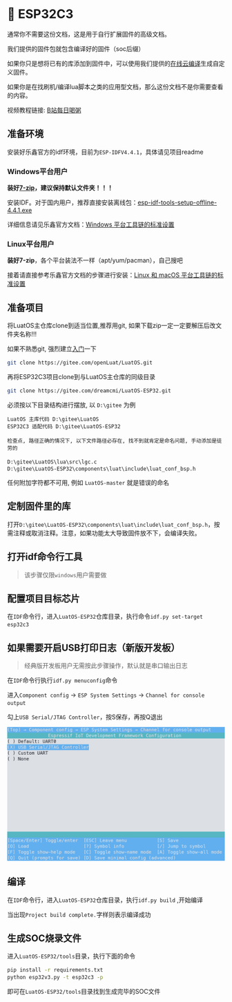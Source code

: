 # 📡 ESP32C3

通常你不需要这份文档，这是用于自行扩展固件的高级文档。

我们提供的固件包就包含编译好的固件（soc后缀）

如果你只是想将已有的库添加到固件中，可以使用我们提供的[在线云编译](https://wiki.luatos.com/develop/compile/Cloud_compilation.html)生成自定义固件。

如果你是在找刷机/编译lua脚本之类的应用型文档，那么这份文档不是你需要查看的内容。

视频教程链接: [B站每日喝粥](https://www.bilibili.com/video/BV1D3411p7MK?p=1)

## 准备环境

安装好乐鑫官方的idf环境，目前为`ESP-IDFV4.4.1`，具体请见项目readme

### Windows平台用户

**装好[7-zip](https://www.7-zip.org/)，建议保持默认文件夹！！！**

安装IDF。对于国内用户，推荐直接安装离线包：[esp-idf-tools-setup-offline-4.4.1.exe](https://dl.espressif.com/dl/idf-installer/esp-idf-tools-setup-offline-4.4.1.exe)

详细信息请见乐鑫官方文档：[Windows 平台工具链的标准设置](https://docs.espressif.com/projects/esp-idf/zh_CN/latest/esp32/get-started/windows-setup.html)

### Linux平台用户

**装好7-zip**，各个平台装法不一样（apt/yum/pacman），自己搜吧

接着请直接参考乐鑫官方文档的步骤进行安装：[Linux 和 macOS 平台工具链的标准设置](https://docs.espressif.com/projects/esp-idf/zh_CN/latest/esp32/get-started/linux-macos-setup.html)

## 准备项目

将LuatOS主仓库clone到适当位置,推荐用git, 如果下载zip一定一定要解压后改文件夹名称!!!

如果不熟悉git, 强烈建立[入门](https://www.jianshu.com/p/db3396474b96)一下

```sh
git clone https://gitee.com/openLuat/LuatOS.git
```

再将ESP32C3项目clone到与LuatOS主仓库的同级目录

```sh
git clone https://gitee.com/dreamcmi/LuatOS-ESP32.git
```

必须按以下目录结构进行摆放, 以 `D:\gitee` 为例

```
LuatOS 主库代码 D:\gitee\LuatOS
ESP32C3 适配代码 D:\gitee\LuatOS-ESP32

检查点, 路径正确的情况下, 以下文件路径必存在, 找不到就肯定是命名问题, 手动添加是徒劳的 

D:\gitee\LuatOS\lua\src\lgc.c
D:\gitee\LuatOS-ESP32\components\luat\include\luat_conf_bsp.h
```

任何附加字符都不可用, 例如 `LuatOS-master` 就是错误的命名

## 定制固件里的库

打开`D:\gitee\LuatOS-ESP32\components\luat\include\luat_conf_bsp.h`，按需注释或取消注释。注意，如果功能太大导致固件放不下，会编译失败。

## 打开idf命令行工具

> 该步骤仅限`windows`用户需要做

## 配置项目目标芯片

在`IDF`命令行，进入`LuatOS-ESP32`仓库目录，执行命令`idf.py set-target esp32c3`

## 如果需要开启USB打印日志（新版开发板）

> 经典版开发板用户无需按此步骤操作，默认就是串口输出日志

在`IDF`命令行执行`idf.py menuconfig`命令

进入`Component config` -> `ESP System Settings` -> `Channel for console output`

勾上`USB Serial/JTAG Controller`，按S保存，再按Q退出

![idf usb](img/idf_usb.png)

## 编译

在`IDF`命令行，进入`LuatOS-ESP32`仓库目录，执行`idf.py build` ,开始编译

<div id="xmake-record"></div>
<link rel="stylesheet" type="text/css" href="../../_static/css/asciinema-player.css"/>
<script src="../../_static/js/asciinema-player.min.js"></script>
<script>AsciinemaPlayer.create('../../_static/terminal/build_esp32c3.cast', document.getElementById('xmake-record'),{autoPlay:true,speed:4});</script>

当出现`Project build complete.`字样则表示编译成功

## 生成SOC烧录文件

进入`LuatOS-ESP32/tools`目录，执行下面的命令

```bash
pip install -r requirements.txt
python esp32v3.py -t esp32c3 -p
```

即可在`LuatOS-ESP32/tools`目录找到生成完毕的SOC文件
